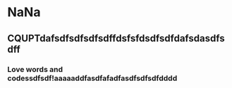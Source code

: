 # NaNa
## CQUPTdafsdfsdfsdfsdffdsfsfdsdfsdfdafsdasdfsdff
### Love words and codessdfsdf!aaaaaddfasdfafadfasdfsdfsdfdddd